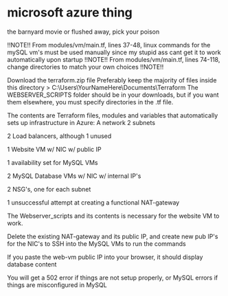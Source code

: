 # microsoft azure thing
the barnyard movie or flushed away, pick your poison

!!NOTE!!
From modules/vm/main.tf, lines 37-48, linux commands for the mySQL vm's must be used manually since my stupid ass cant get it to work automatically upon startup
!!NOTE!!
From modules/vm/main.tf, lines 74-118, change directories to match your own choices
!!NOTE!!

Download the terraform.zip file
Preferably keep the majority of files inside this directory > C:\Users\YourNameHere\Documents\Terraform
The WEBSERVER_SCRIPTS folder should be in your downloads, but if you want them elsewhere, you must specify directories in the .tf file.

The contents are Terraform files, modules and variables that automatically sets up infrastructure in Azure:
A network
2 subnets

2 Load balancers, although 1 unused

1 Website VM w/ NIC w/ public IP

1 availability set for MySQL VMs

2 MySQL Database VMs w/ NIC w/ internal IP's

2 NSG's, one for each subnet

1 unsuccessful attempt at creating a functional NAT-gateway

The Webserver_scripts and its contents is necessary for the website VM to work.

Delete the existing NAT-gateway and its public IP, and create new pub IP's for the NIC's to SSH into the MySQL VMs to run the commands

If you paste the web-vm public IP into your browser, it should display database content 

You will get a 502 error if things are not setup properly, or MySQL errors if things are misconfigured in MySQL
